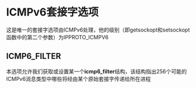 # ICMPv6套接字选项

这是唯一的套接字选项由ICMPv6处理，他的级别（即getsockopt和setsockopt函数中的第二个参数）为IPPROTO_ICMPV6

## ICMP6_FILTER

本选项允许我们获取或设置某一个**icmp6_filter**结构，该结构指出256个可能的ICMPv6消息类型中哪些将经由某个原始套接字传递给所在进程